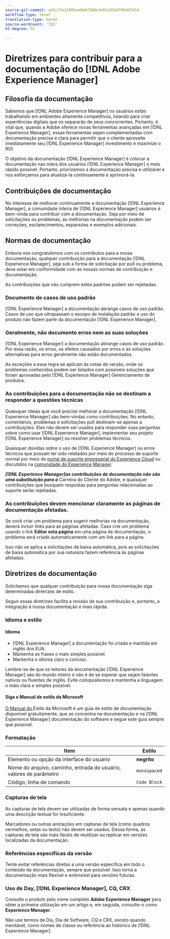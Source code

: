 ```yaml
---
source-git-commit: a25c1fa13895ae9eb7268e3e01c83a5f0b9d7d1d
workflow-type: tm+mt
translation-type: tm+mt
source-wordcount: '721'
ht-degree: 5%

---
```

# Diretrizes para contribuir para a documentação do [!DNL Adobe Experience Manager]

## Filosofia da documentação

Sabemos que [!DNL Adobe Experience Manager] os usuários estão trabalhando em ambientes altamente competitivos, lutando para criar experiências digitais que os separarão de seus concorrentes. Portanto, é vital que, quando a Adobe oferece novas ferramentas avançadas em [!DNL Experience Manager], essas ferramentas sejam complementadas com documentação precisa e clara para permitir que o cliente aproveite imediatamente seu [!DNL Experience Manager] investimento e maximize o ROI.

O objetivo da documentação [!DNL Experience Manager] é colocar a documentação nas mãos dos usuários [!DNL Experience Manager] o mais rápido possível. Portanto, priorizamos a documentação precisa e utilizável e nos esforçamos para atualizá-la continuamente e aprimorá-la.

## Contribuições de documentação

No interesse de melhorar continuamente a documentação [!DNL Experience Manager], a comunidade inteira de [!DNL Experience Manager] usuários é bem-vinda para contribuir com a documentação. Seja por meio de solicitações ou problemas, as melhorias na documentação podem ser correções, esclarecimentos, expansões e exemplos adicionais.

## Normas de documentação

Embora nos congratulemos com os contributos para a nossa documentação, qualquer contribuição para a documentação [!DNL Experience Manager], seja sob a forma de solicitação por pull ou problema, deve estar em conformidade com as nossas normas de contribuição e documentação.

As contribuições que não cumprem estes padrões podem ser rejeitadas.

### Documento de casos de uso padrão

[!DNL Experience Manager] a documentação abrange casos de uso padrão. Casos de uso que ultrapassam o escopo de instalação padrão e uso do produto não fazem parte da documentação [!DNL Experience Manager].

### Geralmente, não documento erros nem as suas soluções

[!DNL Experience Manager] a documentação abrange casos de uso padrão. Por essa razão, os erros, os efeitos causados por erros e as soluções alternativas para erros geralmente não estão documentados.

As exceções a essa regra se aplicam às notas de versão, onde os problemas conhecidos podem ser listados com possíveis soluções que foram aprovadas pelo [!DNL Experience Manager] Gerenciamento de produtos.

### As contribuições para a documentação não se destinam a responder a questões técnicas

Quaisquer ideias que você precise melhorar a documentação [!DNL Experience Manager] são bem-vindas como contribuições. No entanto, comentários, problemas e solicitações pull destinam-se apenas a *contribuições*. Eles não devem ser usados para responder suas perguntas sobre como usar [!DNL Experience Manager], implementar seu projeto [!DNL Experience Manager] ou resolver problemas técnicos.

Quaisquer dúvidas sobre o uso de [!DNL Experience Manager] ou erros técnicos que possam ter sido relatados por meio do processo de suporte normal por meio do [portal de suporte empresarial do Experience Cloud](https://helpx.adobe.com/br/contact/enterprise-support.ec.html) ou discutidos na [comunidade do Experience Manager](https://forums.adobe.com/community/experience-cloud/marketing-cloud/experience-manager).

***[!DNL Experience Manager]as contribuições de documentação não são uma substituição para a*** Carreira do Cliente do Adobe, e quaisquer contribuições que busquem respostas para perguntas relacionadas ao suporte serão rejeitadas.

### As contribuições devem mencionar claramente as páginas de documentação afetadas.

Se você criar um problema para sugerir melhorias na documentação, deverá incluir links para as páginas afetadas. Caso crie um problema usando o link **Editar esta página** em uma página de documentação, o problema será criado automaticamente com um link para a página.

Isso não se aplica a solicitações de baixa automática, pois as solicitações de baixa automática por sua natureza fazem referência às páginas afetadas.

## Diretrizes de documentação

Solicitamos que qualquer contribuição para nossa documentação siga determinadas diretrizes de estilo.

Seguir essas diretrizes facilita a revisão de sua contribuição e, portanto, a integração à nossa documentação é mais rápida.

### Idioma e estilo

#### Idioma

* [!DNL Experience Manager] a documentação foi criada e mantida em inglês dos EUA.
* Mantenha as frases o mais simples possível.
* Mantenha o idioma claro e conciso.

Lembre-se de que os leitores da documentação [!DNL Experience Manager] são do mundo inteiro e não é de se esperar que sejam falantes nativos ou fluentes de inglês. Evite coloquialismos e mantenha a linguagem o mais clara e simples possível.

#### Siga o Manual de estilo da Microsoft

[O Manual do ](https://docs.microsoft.com/en-us/style-guide/welcome/) Estilo da Microsoft é um guia de estilo de documentação disponível gratuitamente, que se concentra na documentação e na  [!DNL Experience Manager] documentação do software e segue este guia sempre que possível.

### Formatação

| Item | Estilo |
|---|---|
| Elemento ou opção da interface do usuário | **negrito** |
| Nome do arquivo, caminho, entrada do usuário, valores de parâmetro | `monospaced` |
| Código, linha de comando | ```Code Block``` |

### Capturas de tela

As capturas de tela devem ser utilizadas de forma sensata e apenas quando uma descrição textual for insuficiente.

Marcadores ou outras anotações em capturas de tela (como quadros vermelhos, setas ou texto) não devem ser usados. Dessa forma, as capturas de tela são mais fáceis de reutilizar ou replicar em versões localizadas da documentação.

### Referências específicas da versão

Tente evitar referências diretas a uma versão específica em todo o conteúdo da documentação, sempre que possível. Isso torna a documentação mais flexível e extensível para versões futuras.

### Uso de Day, [!DNL Experience Manager], CQ, CRX

Consulte o produto pelo nome completo **Adobe Experience Manager** para obter a primeira utilização em um artigo e, em seguida, consulte-o como **Experience Manager**.

Não use termos de Dia, Dia de Software, CQ e CRX, exceto quando inevitável, como nomes de classe ou referência ao histórico de [!DNL Experience Manager].
